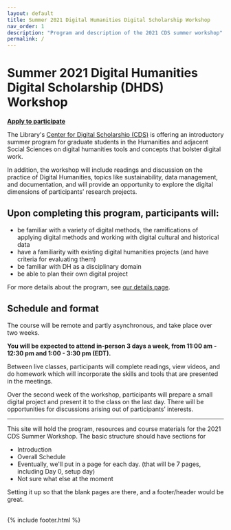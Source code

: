 ```yaml
---
layout: default
title: Summer 2021 Digital Humanities Digital Scholarship Workshop
nav_order: 1
description: "Program and description of the 2021 CDS summer workshop"
permalink: /
---
```

# Summer 2021 Digital Humanities Digital Scholarship (DHDS) Workshop

**[Apply to participate](/)**

The Library's [Center for Digital Scholarship (CDS)](http://cds.library.brown.edu) is offering an introductory summer program for graduate students in the Humanities and adjacent Social Sciences on digital humanities tools and concepts that bolster digital work. 

In addition, the workshop will include readings and discussion on the practice of Digital Humanities, topics like sustainability, data management, and documentation, and will provide an opportunity to explore the digital dimensions of participants’ research projects.

## Upon completing this program, participants will:

- be familiar with a variety of digital methods, the ramifications of applying digital methods and working with digital cultural and historical data
- have a familiarity with existing digital humanities projects (and have criteria for evaluating them)
- be familiar with DH as a disciplinary domain
- be able to plan their own digital project

For more details about the program, see [our details page](/).

## Schedule and format

The course will be remote and partly asynchronous, and take place over two weeks. 

**You will be expected to attend in-person 3 days a week, from 11:00 am - 12:30 pm and 1:00 - 3:30 pm (EDT).**

Between live classes, participants will complete readings, view videos, and do homework which will incorporate the skills and tools that are presented in the meetings. 

Over the second week of the workshop, participants will prepare a small digital project and present it to the class on the last day. There will be opportunities for discussions arising out of participants’ interests. 


-----

This site will hold the program, resources and course materials for the 2021 CDS Summer Workshop. The basic structure should have sections for

* Introduction
* Overall Schedule
* Eventually, we'll put in a page for each day. (that will be 7 pages, including Day 0, setup day)
* Not sure what else at the moment

Setting it up so that the blank pages are there, and a footer/header would be great. 

<br/>
{% include footer.html %} 

